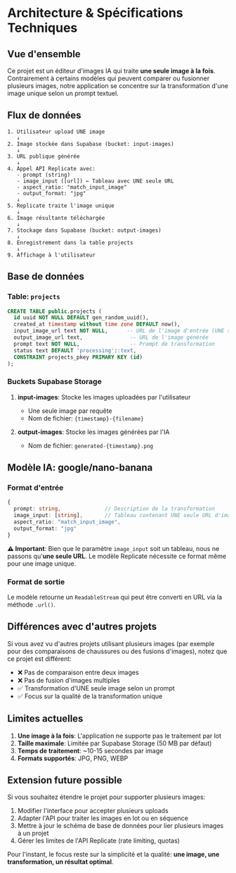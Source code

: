 # Architecture & Spécifications Techniques

## Vue d'ensemble

Ce projet est un éditeur d'images IA qui traite **une seule image à la fois**. Contrairement à certains modèles qui peuvent comparer ou fusionner plusieurs images, notre application se concentre sur la transformation d'une image unique selon un prompt textuel.

## Flux de données

```
1. Utilisateur upload UNE image
   ↓
2. Image stockée dans Supabase (bucket: input-images)
   ↓
3. URL publique générée
   ↓
4. Appel API Replicate avec:
   - prompt (string)
   - image_input ([url]) ← Tableau avec UNE seule URL
   - aspect_ratio: "match_input_image"
   - output_format: "jpg"
   ↓
5. Replicate traite l'image unique
   ↓
6. Image résultante téléchargée
   ↓
7. Stockage dans Supabase (bucket: output-images)
   ↓
8. Enregistrement dans la table projects
   ↓
9. Affichage à l'utilisateur
```

## Base de données

### Table: `projects`

```sql
CREATE TABLE public.projects (
  id uuid NOT NULL DEFAULT gen_random_uuid(),
  created_at timestamp without time zone DEFAULT now(),
  input_image_url text NOT NULL,      -- URL de l'image d'entrée (UNE seule)
  output_image_url text,               -- URL de l'image générée
  prompt text NOT NULL,                -- Prompt de transformation
  status text DEFAULT 'processing'::text,
  CONSTRAINT projects_pkey PRIMARY KEY (id)
);
```

### Buckets Supabase Storage

1. **input-images**: Stocke les images uploadées par l'utilisateur
   - Une seule image par requête
   - Nom de fichier: `{timestamp}-{filename}`

2. **output-images**: Stocke les images générées par l'IA
   - Nom de fichier: `generated-{timestamp}.png`

## Modèle IA: google/nano-banana

### Format d'entrée

```typescript
{
  prompt: string,              // Description de la transformation
  image_input: [string],       // Tableau contenant UNE seule URL d'image
  aspect_ratio: "match_input_image",
  output_format: "jpg"
}
```

**⚠️ Important**: Bien que le paramètre `image_input` soit un tableau, nous ne passons qu'**une seule URL**. Le modèle Replicate nécessite ce format même pour une image unique.

### Format de sortie

Le modèle retourne un `ReadableStream` qui peut être converti en URL via la méthode `.url()`.

## Différences avec d'autres projets

Si vous avez vu d'autres projets utilisant plusieurs images (par exemple pour des comparaisons de chaussures ou des fusions d'images), notez que ce projet est différent:

- ❌ Pas de comparaison entre deux images
- ❌ Pas de fusion d'images multiples
- ✅ Transformation d'UNE seule image selon un prompt
- ✅ Focus sur la qualité de la transformation unique

## Limites actuelles

1. **Une image à la fois**: L'application ne supporte pas le traitement par lot
2. **Taille maximale**: Limitée par Supabase Storage (50 MB par défaut)
3. **Temps de traitement**: ~10-15 secondes par image
4. **Formats supportés**: JPG, PNG, WEBP

## Extension future possible

Si vous souhaitez étendre le projet pour supporter plusieurs images:

1. Modifier l'interface pour accepter plusieurs uploads
2. Adapter l'API pour traiter les images en lot ou en séquence
3. Mettre à jour le schéma de base de données pour lier plusieurs images à un projet
4. Gérer les limites de l'API Replicate (rate limiting, quotas)

Pour l'instant, le focus reste sur la simplicité et la qualité: **une image, une transformation, un résultat optimal**.
